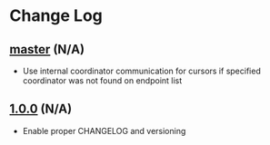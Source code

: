 # Change Log

## [master](https://github.com/arangodb/go-driver/tree/master) (N/A)
- Use internal coordinator communication for cursors if specified coordinator was not found on endpoint list

## [1.0.0](https://github.com/arangodb/go-driver/tree/1.0.0) (N/A)
- Enable proper CHANGELOG and versioning